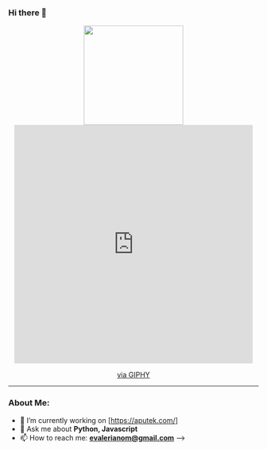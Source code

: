 ### Hi there 👋

<div id="header" align="center">
  <img src="https://giphy.com/gifs/pudgypenguins-pudgy-penguin-penguins-CuuSHzuc0O166MRfjt" width="200" />
  <iframe src="https://giphy.com/embed/CuuSHzuc0O166MRfjt" width="480" height="480" frameBorder="0" class="giphy-embed" allowFullScreen></iframe><p><a href="https://giphy.com/gifs/pudgypenguins-pudgy-penguin-penguins-CuuSHzuc0O166MRfjt">via GIPHY</a></p>
</div>

---
### About Me:
- 🔭 I’m currently working on [https://aputek.com/]
- 💬 Ask me about **Python, Javascript**
- 📫 How to reach me: **evalerianom@gmail.com**
-->
